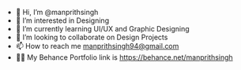- 👋 Hi, I’m @manprithsingh
- 👀 I’m interested in Designing
- 🌱 I’m currently learning UI/UX and Graphic Designing
- 💞️ I’m looking to collaborate on Design Projects
- 📫 How to reach me manprithsingh94@gmail.com
- 💁🏼 My Behance Portfolio link is https://behance.net/manprithsingh
<!---
manprithsingh/manprithsingh is a ✨ special ✨ repository because its `README.md` (this file) appears on your GitHub profile.
You can click the Preview link to take a look at your changes.
--->
